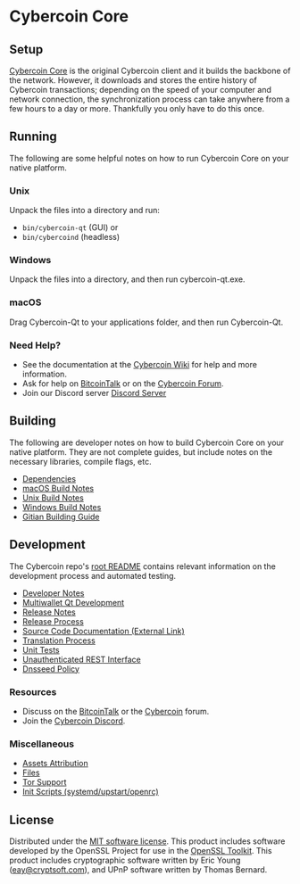 Cybercoin Core
=============

Setup
---------------------
[Cybercoin Core](http://cybercoin.org/wallet) is the original Cybercoin client and it builds the backbone of the network. However, it downloads and stores the entire history of Cybercoin transactions; depending on the speed of your computer and network connection, the synchronization process can take anywhere from a few hours to a day or more. Thankfully you only have to do this once.

Running
---------------------
The following are some helpful notes on how to run Cybercoin Core on your native platform.

### Unix

Unpack the files into a directory and run:

- `bin/cybercoin-qt` (GUI) or
- `bin/cybercoind` (headless)

### Windows

Unpack the files into a directory, and then run cybercoin-qt.exe.

### macOS

Drag Cybercoin-Qt to your applications folder, and then run Cybercoin-Qt.

### Need Help?

* See the documentation at the [Cybercoin Wiki](https://github.com/Cybercoin-Project/Cybercoin/wiki)
for help and more information.
* Ask for help on [BitcoinTalk](https://bitcointalk.org/index.php?topic=1262920.0) or on the [Cybercoin Forum](http://forum.cybercoin.org/).
* Join our Discord server [Discord Server](https://discord.cybercoin.org)

Building
---------------------
The following are developer notes on how to build Cybercoin Core on your native platform. They are not complete guides, but include notes on the necessary libraries, compile flags, etc.

- [Dependencies](dependencies.md)
- [macOS Build Notes](build-osx.md)
- [Unix Build Notes](build-unix.md)
- [Windows Build Notes](build-windows.md)
- [Gitian Building Guide](gitian-building.md)

Development
---------------------
The Cybercoin repo's [root README](/README.md) contains relevant information on the development process and automated testing.

- [Developer Notes](developer-notes.md)
- [Multiwallet Qt Development](multiwallet-qt.md)
- [Release Notes](release-notes.md)
- [Release Process](release-process.md)
- [Source Code Documentation (External Link)](https://www.fuzzbawls.pw/cybercoin/doxygen/)
- [Translation Process](translation_process.md)
- [Unit Tests](unit-tests.md)
- [Unauthenticated REST Interface](REST-interface.md)
- [Dnsseed Policy](dnsseed-policy.md)

### Resources
* Discuss on the [BitcoinTalk](https://bitcointalk.org/index.php?topic=1262920.0) or the [Cybercoin](http://forum.cybercoin.org/) forum.
* Join the [Cybercoin Discord](https://discord.cybercoin.org).

### Miscellaneous
- [Assets Attribution](assets-attribution.md)
- [Files](files.md)
- [Tor Support](tor.md)
- [Init Scripts (systemd/upstart/openrc)](init.md)

License
---------------------
Distributed under the [MIT software license](/COPYING).
This product includes software developed by the OpenSSL Project for use in the [OpenSSL Toolkit](https://www.openssl.org/). This product includes
cryptographic software written by Eric Young ([eay@cryptsoft.com](mailto:eay@cryptsoft.com)), and UPnP software written by Thomas Bernard.
